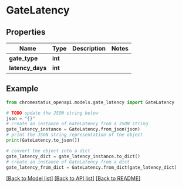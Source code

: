 # GateLatency


## Properties

Name | Type | Description | Notes
------------ | ------------- | ------------- | -------------
**gate_type** | **int** |  | 
**latency_days** | **int** |  | 

## Example

```python
from chromestatus_openapi.models.gate_latency import GateLatency

# TODO update the JSON string below
json = "{}"
# create an instance of GateLatency from a JSON string
gate_latency_instance = GateLatency.from_json(json)
# print the JSON string representation of the object
print(GateLatency.to_json())

# convert the object into a dict
gate_latency_dict = gate_latency_instance.to_dict()
# create an instance of GateLatency from a dict
gate_latency_from_dict = GateLatency.from_dict(gate_latency_dict)
```
[[Back to Model list]](../README.md#documentation-for-models) [[Back to API list]](../README.md#documentation-for-api-endpoints) [[Back to README]](../README.md)


